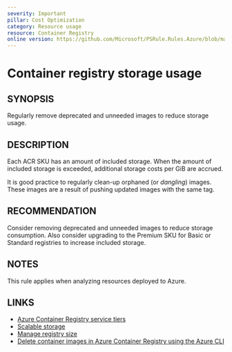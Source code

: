 ```yaml
---
severity: Important
pillar: Cost Optimization
category: Resource usage
resource: Container Registry
online version: https://github.com/Microsoft/PSRule.Rules.Azure/blob/main/docs/rules/en/Azure.ACR.Usage.md
---
```


# Container registry storage usage

## SYNOPSIS

Regularly remove deprecated and unneeded images to reduce storage usage.

## DESCRIPTION

Each ACR SKU has an amount of included storage.
When the amount of included storage is exceeded, additional storage costs per GiB are accrued.

It is good practice to regularly clean-up orphaned (or _dangling_) images.
These images are a result of pushing updated images with the same tag.

## RECOMMENDATION

Consider removing deprecated and unneeded images to reduce storage consumption.
Also consider upgrading to the Premium SKU for Basic or Standard registries to increase included storage.

## NOTES

This rule applies when analyzing resources deployed to Azure.

## LINKS

- [Azure Container Registry service tiers](https://docs.microsoft.com/azure/container-registry/container-registry-skus)
- [Scalable storage](https://docs.microsoft.com/azure/container-registry/container-registry-storage#scalable-storage)
- [Manage registry size](https://docs.microsoft.com/azure/container-registry/container-registry-best-practices#manage-registry-size)
- [Delete container images in Azure Container Registry using the Azure CLI](https://docs.microsoft.com/azure/container-registry/container-registry-delete)
